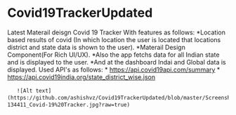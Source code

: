 # Covid19TrackerUpdated
Latest Materail deisgn
Covid 19 Tracker
        With features as follows:
        *Location based results of covid (In which location the user is located that locations district and state data is shown to the user).
        *Materail Design Component(For Rich UI/UX).
        *Also the app fetchs data for all Indian state and is displayed to the user.
        *And at the dashboard Indai and Global data is displayed.
       Used API's as follows:
       * https://api.covid19api.com/summary
       * https://api.covid19india.org/state_district_wise.json
       
       ![Alt text](https://github.com/ashishvz/Covid19TrackerUpdated/blob/master/Screenshot_20200430-134411_Covid-19%20Tracker.jpg?raw=true)
